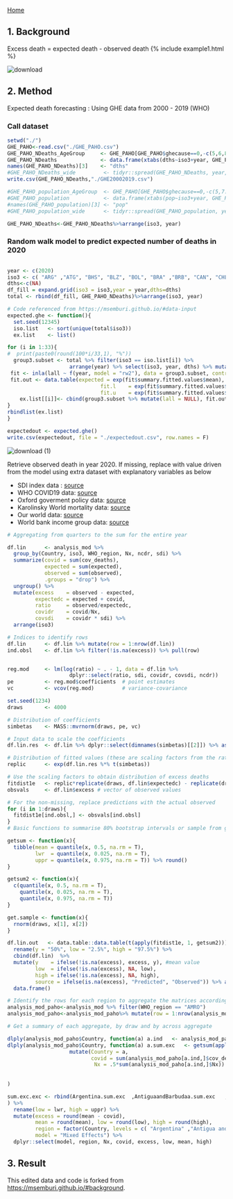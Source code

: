[Home](https://paho-ghe.github.io/PAHO/)

## 1. Background 
Excess death = expected death - observed death 
{% include example1.html %}

![download](https://user-images.githubusercontent.com/81782228/126429763-6c879790-408d-4e57-8f7d-0f50c687c73a.png)


## 2. Method 
Expected death forecasting  : Using GHE data from 2000 - 2019 (WHO) 
### Call dataset
```r
setwd("./")
GHE_PAHO<-read.csv("./GHE_PAHO.csv")
GHE_PAHO_NDeaths_AgeGroup     <- GHE_PAHO[GHE_PAHO$ghecause==0,-c(5,6,8,9)]
GHE_PAHO_NDeaths              <- data.frame(xtabs(dths~iso3+year, GHE_PAHO_NDeaths_AgeGroup))
names(GHE_PAHO_NDeaths)[3]    <- "dths"
#GHE_PAHO_NDeaths_wide         <- tidyr::spread(GHE_PAHO_NDeaths, year, dths)
write.csv(GHE_PAHO_NDeaths,"./GHE20002019.csv")

#GHE_PAHO_population_AgeGroup  <- GHE_PAHO[GHE_PAHO$ghecause==0,-c(5,7:9)]
#GHE_PAHO_population           <- data.frame(xtabs(pop~iso3+year, GHE_PAHO_population_AgeGroup))
#names(GHE_PAHO_population)[3] <- "pop"
#GHE_PAHO_population_wide      <- tidyr::spread(GHE_PAHO_population, year, pop)

GHE_PAHO_NDeaths<-GHE_PAHO_NDeaths%>%arrange(iso3, year)
```
### Random walk model to predict expected number of deaths in 2020 
```r

year <- c(2020)
iso3 <- c( "ARG" ,"ATG", "BHS", "BLZ", "BOL", "BRA" ,"BRB", "CAN", "CHL", "COL", "CRI", "CUB", "DOM" ,"ECU" ,"GRD" ,"GTM" ,"GUY" ,"HND" ,"HTI" ,"JAM" ,"LCA" ,"MEX", "NIC", "PAN" ,"PER" ,"PRY", "SLV", "SUR", "TTO", "URY", "USA" ,"VCT", "VEN")
dths<-c(NA)
df_fill = expand.grid(iso3 = iso3,year = year,dths=dths)
total <- rbind(df_fill, GHE_PAHO_NDeaths)%>%arrange(iso3, year)

# Code referenced from https://msemburi.github.io/#data-input
expected.ghe <- function(){
  set.seed(12345)
  iso.list   <- sort(unique(total$iso3))  
  ex.list    <- list()                        

for (i in 1:33){
#  print(paste0(round(100*i/33,1), "%"))
  group3.subset <- total %>% filter(iso3 == iso.list[i]) %>% 
                    arrange(year) %>% select(iso3, year, dths) %>% mutate(lall = log(dths))
 fit <- inla(lall ~ f(year, model = "rw2"), data = group3.subset, control.predictor= list(compute=TRUE))
 fit.out <- data.table(expected = exp(fit$summary.fitted.values$mean),
                              fit.l    = exp(fit$summary.fitted.values$"0.025quant"),
                              fit.u    = exp(fit$summary.fitted.values$"0.975quant"))
    ex.list[[i]]<- cbind(group3.subset %>% mutate(lall = NULL), fit.out)
}
rbindlist(ex.list)
}

expectedout <- expected.ghe()
write.csv(expectedout, file = "./expectedout.csv", row.names = F)

```
![download (1)](https://user-images.githubusercontent.com/81782228/126556506-7c46e283-fb0e-4408-939c-95b3b14578a3.png)



Retrieve observed death in year 2020. If missing, replace with value driven from the model using extra dataset with explanatory variables as below 
  - SDI index data : [source](http://ghdx.healthdata.org/sites/default/files/record-attached-files/IHME_GBD_2019_SDI_1990_2019_Y2020M10D15.XLSX)
  - WHO COVID19 data: [source](https://covid19.who.int/WHO-COVID-19-global-data.csv)
  - Oxford goverment policy data: [source](https://www.nature.com/articles/s41562-021-01079-8)
  - Karolinsky World mortality data: [source](https://raw.github.com/akarlinsky/world_mortality/)
  - Our world data: [source](https://covid.ourworldindata.org/data/owid-covid-data.csv)
  - World bank income group data: [source](http://databank.worldbank.org/data/download/site-content/CLASS.xls)
```r
# Aggregating from quarters to the sum for the entire year

df.lin      <- analysis_mod %>% 
  group_by(Country, iso3, WHO_region, Nx, ncdr, sdi) %>%
  summarize(covid = sum(cov_deaths), 
            expected = sum(expected), 
            observed = sum(observed), 
            .groups = "drop") %>%
  ungroup() %>% 
  mutate(excess    = observed - expected, 
         expectedc = expected + covid, 
         ratio     = observed/expectedc, 
         covidr    = covid/Nx, 
         covsdi    = covidr * sdi) %>%
  arrange(iso3)

# Indices to identify rows
df.lin      <- df.lin %>% mutate(row = 1:nrow(df.lin))
ind.obsl    <- df.lin %>% filter(!is.na(excess)) %>% pull(row)


reg.mod     <- lm(log(ratio) ~ . - 1, data = df.lin %>% 
                    dplyr::select(ratio, sdi, covidr, covsdi, ncdr))
pe          <- reg.mod$coefficients  # point estimates
vc          <- vcov(reg.mod)         # variance-covariance

set.seed(1234)
draws       <- 4000

# Distribution of coefficients
simbetas    <- MASS::mvrnorm(draws, pe, vc)

# Input data to scale the coefficients
df.lin.res  <- df.lin %>% dplyr::select(dimnames(simbetas)[[2]]) %>% as.matrix()

# Distribution of fitted values (these are scaling factors from the ratio of observed to covid plus expected)
replic      <- exp(df.lin.res %*% t(simbetas))

# Use the scaling factors to obtain distribution of excess deaths
fitdist1e   <- replic*replicate(draws, df.lin$expectedc) - replicate(draws, df.lin$expected)
obsvals     <- df.lin$excess # vector of observed values

# For the non-missing, replace predictions with the actual observed
for (i in 1:draws){
  fitdist1e[ind.obsl,] <- obsvals[ind.obsl]
}
# Basic functions to summarise 80% bootstrap intervals or sample from gaussian

getsum <- function(x){
  tibble(mean = quantile(x, 0.5, na.rm = T), 
         lwr  = quantile(x, 0.025, na.rm = T), 
         uppr = quantile(x, 0.975, na.rm = T)) %>% round()
}

getsum2 <- function(x){
  c(quantile(x, 0.5, na.rm = T), 
    quantile(x, 0.025, na.rm = T), 
    quantile(x, 0.975, na.rm = T))
}

get.sample <- function(x){
  rnorm(draws, x[1], x[2])
}

df.lin.out   <- data.table::data.table(t(apply(fitdist1e, 1, getsum2))) %>%
  rename(y = "50%", low = "2.5%", high = "97.5%") %>%
  cbind(df.lin)  %>% 
  mutate(y    = ifelse(!is.na(excess), excess, y), #mean value
         low  = ifelse(!is.na(excess), NA, low),
         high = ifelse(!is.na(excess), NA, high), 
         source = ifelse(is.na(excess), "Predicted", "Observed")) %>% arrange(-y) %>%
  data.frame()
```

```r
# Identify the rows for each region to aggregate the matrices accordingly
analysis_mod_paho<-analysis_mod %>% filter(WHO_region == "AMRO")
analysis_mod_paho<-analysis_mod_paho%>% mutate(row = 1:nrow(analysis_mod_paho))

# Get a summary of each aggregate, by draw and by across aggregate

dlply(analysis_mod_paho$Country, function(a) a.ind   <- analysis_mod_paho %>% filter(Country == a) %>% pull(row))
dlply(analysis_mod_paho$Country, function(a) a.sum.exc   <- getsum(apply(as.data.frame(t(as.matrix(fit.dist3e[a.ind,]))), 2, sum)) %>%
                    mutate(Country = a,
                           covid = sum(analysis_mod_paho[a.ind,]$cov_deaths), 
                            Nx = .5*sum(analysis_mod_paho[a.ind,]$Nx))  #For missing and non-missing countries with observed values
                            
            
)

sum.exc.exc <- rbind(Argentina.sum.exc  ,AntiguaandBarbudaa.sum.exc   ,Bahamas.sum.exc  ,Belize.sum.exc  ,Barbados.sum.exc ,Dominica.sum.exc  ,DominicanRepublic.sum.exc  ,Grenada.sum.exc   ,Guyana.sum.exc  ,Honduras.sum.exc  ,Haiti.sum.exc  ,SaintKittsandNevis.sum.exc  ,SaintLucia.sum.exc  ,Nicaragua.sum.exc  ,ElSalvador.sum.exc   ,Suriname.sum.exc  ,TrinidadandTobago.sum.exc   ,Uruguay.sum.exc  ,SaintVincentandtheGrenadines.sum.exc  ,VenezuelaBolivarianRepublicof.sum.exc  ,BoliviaPlurinationalStateof.sum.exc   ,Brazil.sum.exc   ,Canada.sum.exc  ,Chile.sum.exc  ,Colombia.sum.exc   ,CostaRica.sum.exc  ,Cuba.sum.exc  ,Ecuador.sum.exc   ,Guatemala.sum.exc   ,Jamaica.sum.exc   ,Mexico.sum.exc  ,Panama.sum.exc  ,Peru.sum.exc   ,Paraguay.sum.exc  ,UnitedStatesofAmerica.sum.exc  
) %>% 
  rename(low = lwr, high = uppr) %>%
  mutate(excess = round(mean - covid), 
         mean = round(mean), low = round(low), high = round(high),
         region = factor(Country, levels = c( "Argentina" ,"Antigua and Barbuda","Bahamas" ,"Belize","Bolivia (Plurinational State of)","Brazil","Barbados","Canada","Chile","Colombia","Costa Rica","Cuba","Dominica","Dominican Republic","Ecuador","Grenada","Guatemala","Guyana","Honduras","Haiti","Jamaica","Saint Kitts and Nevis","Saint Lucia","Mexico","Nicaragua","Panama","Peru","Paraguay","El Salvador","Suriname","Trinidad and Tobago","Uruguay","United States of America","Saint Vincent and the Grenadines","Venezuela (Bolivarian Republic of)")), 
         model = "Mixed Effects") %>%
  dplyr::select(model, region, Nx, covid, excess, low, mean, high)


```
## 3. Result 



This edited data and code is forked from https://msemburi.github.io/#background. 
